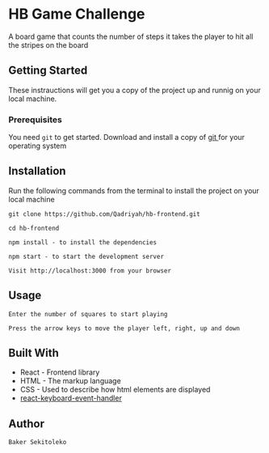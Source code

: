 # HB Game Challenge

A board game that counts the number of steps it takes the player to hit all the stripes on the board

## Getting Started

These instrauctions will get you a copy of the project up and runnig on your local machine.

### Prerequisites

You need `git` to get started.
Download and install a copy of [ git ](https://git-scm.com/downloads) for your operating system

## Installation

Run the following commands from the terminal to install the project on your local machine

```
git clone https://github.com/Qadriyah/hb-frontend.git

cd hb-frontend

npm install - to install the dependencies

npm start - to start the development server

Visit http://localhost:3000 from your browser
```

## Usage

```
Enter the number of squares to start playing

Press the arrow keys to move the player left, right, up and down
```

## Built With

- React - Frontend library
- HTML - The markup language
- CSS - Used to describe how html elements are displayed
- [react-keyboard-event-handler](https://www.npmjs.com/package/react-keyboard-event-handler)

## Author

```
Baker Sekitoleko
```
